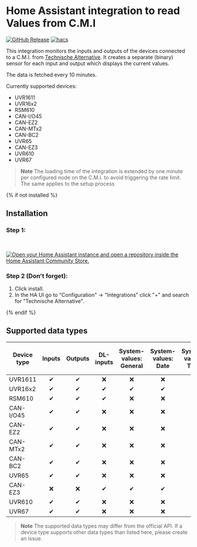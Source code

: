 # Home Assistant integration to read Values from C.M.I
[![GitHub Release][releases-shield]][releases]
[![hacs][hacsbadge]][hacs]

This integration monitors the inputs and outputs of the devices connected to a C.M.I. from [Technische Alternative](https://www.ta.co.at/). It creates a separate (binary) sensor for each input and output which displays the current values.

The data is fetched every 10 minutes.

Currently supported devices:

- UVR1611
- UVR16x2
- RSM610
- CAN-I/O45
- CAN-EZ2
- CAN-MTx2
- CAN-BC2
- UVR65
- CAN-EZ3
- UVR610
- UVR67

> **Note**
> The loading time of the integration is extended by one minute per configured node on the C.M.I. to avoid triggering the rate limit.
> The same applies to the setup process

{% if not installed %}
## Installation

### Step 1:

<br>

[![Open your Home Assistant instance and open a repository inside the Home Assistant Community Store.](https://my.home-assistant.io/badges/hacs_repository.svg)](https://my.home-assistant.io/redirect/hacs_repository/?owner=DeerMaximum&repository=Technische-Alternative-CMI&category=integration)

### Step 2 (**Don't forget**):

1. Click install.
2. In the HA UI go to "Configuration" -> "Integrations" click "+" and search for "Technische Alternative".

{% endif %}

## Supported data types

|Device type|Inputs|Outputs|DL-inputs|System-values: General|System-values: Date|System-values: Time|System-values: Sun|System-values: Electrical power|Analog network inputs|Digital network inputs|M-Bus|Modbus|KNX|Analog logging|Digital logging
|---        |:---: |:---:|:---:|:---:|:---:|:---:|:---:|:---:|:---:|:---:|:---:|:---:|:---:|:---:|:---:|
|UVR1611    |✔|✔|❌|❌|❌|❌|❌|❌|✔|✔|❌|❌|❌|❌|❌|
|UVR16x2    |✔|✔|✔|✔|✔|✔|✔|❌|❌|❌|❌|❌|❌|✔|✔|
|RSM610     |✔|✔|✔|❌|❌|❌|❌|❌|❌|❌|✔|❌|❌|❌|❌|
|CAN-I/O45  |✔|✔|❌|❌|❌|❌|❌|❌|❌|❌|❌|❌|❌|❌|❌|
|CAN-EZ2    |✔|✔|❌|❌|❌|❌|❌|✔|❌|❌|❌|❌|❌|❌|❌|
|CAN-MTx2   |✔|✔|❌|❌|❌|❌|❌|❌|❌|❌|❌|❌|❌|❌|❌|
|CAN-BC2    |✔|✔|❌|❌|❌|❌|❌|❌|❌|❌|✔|✔|✔|❌|❌|
|UVR65      |✔|✔|❌|❌|❌|❌|❌|❌|❌|❌|❌|❌|❌|❌|❌|
|CAN-EZ3    |❌|❌|✔|✔|✔|✔|✔|✔|❌|❌|❌|✔|❌|✔|✔|
|UVR610     |✔|✔|❌|❌|❌|❌|❌|❌|❌|❌|✔|❌|❌|❌|❌|
|UVR67      |✔|✔|❌|❌|❌|❌|❌|❌|❌|❌|❌|❌|❌|❌|❌|


> **Note**
> The supported data types may differ from the official API. If a device type supports other data types than listed here, please create an issue.

[taWebsite]: https://www.ta.co.at/
[hacs]: https://hacs.xyz
[hacsbadge]: https://img.shields.io/badge/HACS-Default-41BDF5.svg?style=for-the-badge
[releases-shield]: https://img.shields.io/github/v/release/DeerMaximum/Technische-Alternative-CMI.svg?style=for-the-badge
[releases]: https://github.com/DeerMaximum/Technische-Alternative-CMI/releases
